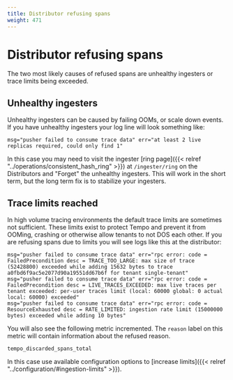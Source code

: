 ```yaml
---
title: Distributor refusing spans
weight: 471
---
```


# Distributor refusing spans

The two most likely causes of refused spans are unhealthy ingesters or trace limits being exceeded.

## Unhealthy ingesters

Unhealthy ingesters can be caused by failing OOMs, or scale down events. If you have unhealthy ingesters your log line will
look something like:

```
msg="pusher failed to consume trace data" err="at least 2 live replicas required, could only find 1"
```

In this case you may need to visit the ingester [ring page]({{< relref "../operations/consistent_hash_ring" >}}) at `/ingester/ring` on the Distributors
and "Forget" the unhealthy ingesters. This will work in the short term, but the long term fix is to stabilize your ingesters.

## Trace limits reached
In high volume tracing environments the default trace limits are sometimes not sufficient. These limits exist to protect Tempo
and prevent it from OOMing, crashing or otherwise allow tenants to not DOS each other. If you are refusing spans due to limits you
will see logs like this at the distributor:

```
msg="pusher failed to consume trace data" err="rpc error: code = FailedPrecondition desc = TRACE_TOO_LARGE: max size of trace (52428800) exceeded while adding 15632 bytes to trace a0fbd6f9ac5e2077d90a19551dd67b6f for tenant single-tenant"
msg="pusher failed to consume trace data" err="rpc error: code = FailedPrecondition desc = LIVE_TRACES_EXCEEDED: max live traces per tenant exceeded: per-user traces limit (local: 60000 global: 0 actual local: 60000) exceeded"
msg="pusher failed to consume trace data" err="rpc error: code = ResourceExhausted desc = RATE_LIMITED: ingestion rate limit (15000000 bytes) exceeded while adding 10 bytes"
```

You will also see the following metric incremented. The `reason` label on this metric will contain information about the refused reason.

```
tempo_discarded_spans_total
```

In this case use available configuration options to [increase limits]({{< relref "../configuration/#ingestion-limits" >}}).
